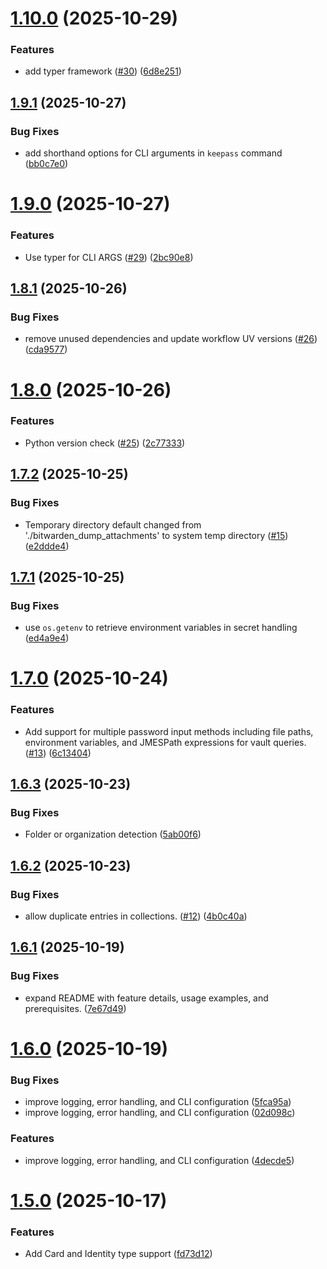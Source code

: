 # [1.10.0](https://github.com/arpanrec/bitwarden-exporter/compare/1.9.1...1.10.0) (2025-10-29)


### Features

* add typer framework ([#30](https://github.com/arpanrec/bitwarden-exporter/issues/30)) ([6d8e251](https://github.com/arpanrec/bitwarden-exporter/commit/6d8e25192664169a204fa85a40babd6f22e71322))

## [1.9.1](https://github.com/arpanrec/bitwarden-exporter/compare/1.9.0...1.9.1) (2025-10-27)


### Bug Fixes

* add shorthand options for CLI arguments in `keepass` command ([bb0c7e0](https://github.com/arpanrec/bitwarden-exporter/commit/bb0c7e0f2f127b47d278547d46f8d31e8e412a61))

# [1.9.0](https://github.com/arpanrec/bitwarden-exporter/compare/1.8.1...1.9.0) (2025-10-27)


### Features

* Use typer for CLI ARGS ([#29](https://github.com/arpanrec/bitwarden-exporter/issues/29)) ([2bc90e8](https://github.com/arpanrec/bitwarden-exporter/commit/2bc90e8f5a0570bd566afa50a2307eeef262a79d))

## [1.8.1](https://github.com/arpanrec/bitwarden-exporter/compare/1.8.0...1.8.1) (2025-10-26)


### Bug Fixes

* remove unused dependencies and update workflow UV versions ([#26](https://github.com/arpanrec/bitwarden-exporter/issues/26)) ([cda9577](https://github.com/arpanrec/bitwarden-exporter/commit/cda9577f136a2ce68b8bc0a1714e6b25e724bacb))

# [1.8.0](https://github.com/arpanrec/bitwarden-exporter/compare/1.7.2...1.8.0) (2025-10-26)


### Features

* Python version check ([#25](https://github.com/arpanrec/bitwarden-exporter/issues/25)) ([2c77333](https://github.com/arpanrec/bitwarden-exporter/commit/2c7733334f5177141bcc9a128853c990fc0d3b92))

## [1.7.2](https://github.com/arpanrec/bitwarden-exporter/compare/1.7.1...1.7.2) (2025-10-25)


### Bug Fixes

* Temporary directory default changed from './bitwarden_dump_attachments' to system temp directory ([#15](https://github.com/arpanrec/bitwarden-exporter/issues/15)) ([e2ddde4](https://github.com/arpanrec/bitwarden-exporter/commit/e2ddde46be46565791ab889aa4654332feebb643))

## [1.7.1](https://github.com/arpanrec/bitwarden-exporter/compare/1.7.0...1.7.1) (2025-10-25)


### Bug Fixes

* use `os.getenv` to retrieve environment variables in secret handling ([ed4a9e4](https://github.com/arpanrec/bitwarden-exporter/commit/ed4a9e40f449d7ec2476b4e300a4b913b99599d4))

# [1.7.0](https://github.com/arpanrec/bitwarden-exporter/compare/1.6.3...1.7.0) (2025-10-24)


### Features

* Add support for multiple password input methods including file paths, environment variables, and JMESPath expressions for vault queries. ([#13](https://github.com/arpanrec/bitwarden-exporter/issues/13)) ([6c13404](https://github.com/arpanrec/bitwarden-exporter/commit/6c13404c7243b9719aaa339894c538be41044931))

## [1.6.3](https://github.com/arpanrec/bitwarden-exporter/compare/1.6.2...1.6.3) (2025-10-23)


### Bug Fixes

* Folder or organization detection ([5ab00f6](https://github.com/arpanrec/bitwarden-exporter/commit/5ab00f64aa7ff3e93e1234c0df35cf057550d562))

## [1.6.2](https://github.com/arpanrec/bitwarden-exporter/compare/1.6.1...1.6.2) (2025-10-23)


### Bug Fixes

* allow duplicate entries in collections. ([#12](https://github.com/arpanrec/bitwarden-exporter/issues/12)) ([4b0c40a](https://github.com/arpanrec/bitwarden-exporter/commit/4b0c40a48f77b5ef72023216f9a9ba76b71bf128))

## [1.6.1](https://github.com/arpanrec/bitwarden-exporter/compare/1.6.0...1.6.1) (2025-10-19)


### Bug Fixes

* expand README with feature details, usage examples, and prerequisites. ([7e67d49](https://github.com/arpanrec/bitwarden-exporter/commit/7e67d49c98c823656c8cbd5866492eda14337691))

# [1.6.0](https://github.com/arpanrec/bitwarden-exporter/compare/1.5.0...1.6.0) (2025-10-19)


### Bug Fixes

* improve logging, error handling, and CLI configuration ([5fca95a](https://github.com/arpanrec/bitwarden-exporter/commit/5fca95a912f8d30ed49a7b61b75f270a8fbca7f5))
* improve logging, error handling, and CLI configuration ([02d098c](https://github.com/arpanrec/bitwarden-exporter/commit/02d098c59975aabc0739bee637139c7b9c14485c))


### Features

* improve logging, error handling, and CLI configuration ([4decde5](https://github.com/arpanrec/bitwarden-exporter/commit/4decde534f0ff2130cd39d5e5119de600be27751))

# [1.5.0](https://github.com/arpanrec/bitwarden-exporter/compare/1.4.0...1.5.0) (2025-10-17)


### Features

* Add Card and Identity type support ([fd73d12](https://github.com/arpanrec/bitwarden-exporter/commit/fd73d120af364a827960f3656b1692d7794e9277))
